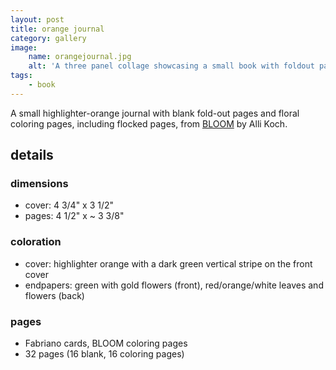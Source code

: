 ```yaml
---
layout: post
title: orange journal
category: gallery
image:
    name: orangejournal.jpg
    alt: 'A three panel collage showcasing a small book with foldout pages and a bright orange cover.'
tags:
    - book
---
```


A small highlighter-orange journal with blank fold-out pages and floral coloring pages, including flocked pages, from [BLOOM](https://www.bluestarpress.com/product/bloom-a-coloring-book/) by Alli Koch.

## details

### dimensions

- cover: 4 3/4" x 3 1/2"
- pages: 4 1/2" x ~ 3 3/8"

### coloration

- cover: highlighter orange with a dark green vertical stripe on the front cover
- endpapers: green with gold flowers (front), red/orange/white leaves and flowers (back)

### pages

- Fabriano cards, BLOOM coloring pages
- 32 pages (16 blank, 16 coloring pages)
